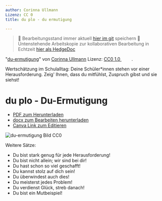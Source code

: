 ```yaml
---
author: Corinna Ullmann
Lizenz: CC 0
title: du plo - du ermutigung

---
```


> :floppy_disk:   Bearbeitungsstand immer aktuell [hier im git](https://git.rpi-virtuell.de/Comenius-Institut/du-ermutigung) speichern
> :memo: Untenstehende Arbeitskopie zur kollaborativen Bearbeitung in Echtzeit [hier als HedgeDoc](https://pad.gwdg.de/Yd16DZtORYyr6F3NZZ4drA?both)
 
<p class="attribution">"<a target="_blank" rel="noopener noreferrer" href="https://www.inaturalist.org/photos/71812633">du-ermutigung</a>" von <a target="_blank" rel="noopener noreferrer" href="https://www.inaturalist.org/users/2831535">Corinna Ullmann</a> Lizenz: <a target="_blank" rel="noopener noreferrer" href="https://creativecommons.org/publicdomain/zero/1.0/deed.de">CC0 1.0 <img src="https://mirrors.creativecommons.org/presskit/icons/cc.svg" style="height: 1em; margin-right: 0.125em; display: inline;"></img><img src="https://mirrors.creativecommons.org/presskit/icons/zero.svg" style="height: 1em; margin-right: 0.125em; display: inline;"></img></a>.</p>

Wertschätzung im Schulalltag: Deine Schüler*innen stehen vor einer Herausforderung. Zeig' Ihnen, dass du mitfühlst, Zuspruch gibst und sie siehst!

# du plo - Du-Ermutigung
- [PDF zum Herunterladen](https://git.rpi-virtuell.de/Comenius-Institut/du-ermutigung/src/branch/main/schaffst%20das%21%21%21.pdf)
- [docx zum Bearbeiten herunterladen](https://git.rpi-virtuell.de/Comenius-Institut/du-ermutigung/raw/branch/main/schaffst%20das%21%21%21.docx)
- [Canva Link zum Editieren](https://www.canva.com/design/DAGHw9IoR_A/ec2fW0c-pjzzP7aNBm3fBg/edit?utm_content=DAGHw9IoR_A&utm_campaign=designshare&utm_medium=link2&utm_source=sharebutton)

![du-ermutigung Bild CC0](https://git.rpi-virtuell.de/Comenius-Institut/du-ermutigung/raw/branch/main/du-schaffst-das-uebersicht.jpg)


Weitere Sätze: 
* Du bist stark genug für jede Herausforderung!
* Du bist nicht allein; wir sind bei dir!
* Du hast schon so viel geschafft!
* Du kannst stolz auf dich sein!
* Du überwindest auch dies!
* Du meisterst jedes Problem!
* Du verdienst Glück, streb danach!
* Du bist ein Mutbeispiel!